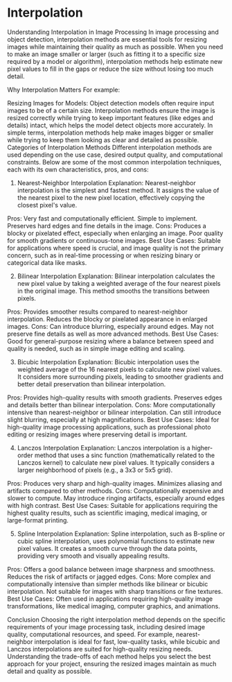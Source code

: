 # Interpolation
Understanding Interpolation in Image Processing
In image processing and object detection, interpolation methods are essential tools for resizing images while maintaining their quality as much as possible. When you need to make an image smaller or larger (such as fitting it to a specific size required by a model or algorithm), interpolation methods help estimate new pixel values to fill in the gaps or reduce the size without losing too much detail.

Why Interpolation Matters
For example:

Resizing Images for Models: Object detection models often require input images to be of a certain size. Interpolation methods ensure the image is resized correctly while trying to keep important features (like edges and details) intact, which helps the model detect objects more accurately. In simple terms, interpolation methods help make images bigger or smaller while trying to keep them looking as clear and detailed as possible.
Categories of Interpolation Methods
Different interpolation methods are used depending on the use case, desired output quality, and computational constraints. Below are some of the most common interpolation techniques, each with its own characteristics, pros, and cons:

1. Nearest-Neighbor Interpolation
Explanation: Nearest-neighbor interpolation is the simplest and fastest method. It assigns the value of the nearest pixel to the new pixel location, effectively copying the closest pixel's value.

Pros:
Very fast and computationally efficient.
Simple to implement.
Preserves hard edges and fine details in the image.
Cons:
Produces a blocky or pixelated effect, especially when enlarging an image.
Poor quality for smooth gradients or continuous-tone images.
Best Use Cases: Suitable for applications where speed is crucial, and image quality is not the primary concern, such as in real-time processing or when resizing binary or categorical data like masks.

2. Bilinear Interpolation
Explanation: Bilinear interpolation calculates the new pixel value by taking a weighted average of the four nearest pixels in the original image. This method smooths the transitions between pixels.

Pros:
Provides smoother results compared to nearest-neighbor interpolation.
Reduces the blocky or pixelated appearance in enlarged images.
Cons:
Can introduce blurring, especially around edges.
May not preserve fine details as well as more advanced methods.
Best Use Cases: Good for general-purpose resizing where a balance between speed and quality is needed, such as in simple image editing and scaling.

3. Bicubic Interpolation
Explanation: Bicubic interpolation uses the weighted average of the 16 nearest pixels to calculate new pixel values. It considers more surrounding pixels, leading to smoother gradients and better detail preservation than bilinear interpolation.

Pros:
Provides high-quality results with smooth gradients.
Preserves edges and details better than bilinear interpolation.
Cons:
More computationally intensive than nearest-neighbor or bilinear interpolation.
Can still introduce slight blurring, especially at high magnifications.
Best Use Cases: Ideal for high-quality image processing applications, such as professional photo editing or resizing images where preserving detail is important.

4. Lanczos Interpolation
Explanation: Lanczos interpolation is a higher-order method that uses a sinc function (mathematically related to the Lanczos kernel) to calculate new pixel values. It typically considers a larger neighborhood of pixels (e.g., a 3x3 or 5x5 grid).

Pros:
Produces very sharp and high-quality images.
Minimizes aliasing and artifacts compared to other methods.
Cons:
Computationally expensive and slower to compute.
May introduce ringing artifacts, especially around edges with high contrast.
Best Use Cases: Suitable for applications requiring the highest quality results, such as scientific imaging, medical imaging, or large-format printing.

5. Spline Interpolation
Explanation: Spline interpolation, such as B-spline or cubic spline interpolation, uses polynomial functions to estimate new pixel values. It creates a smooth curve through the data points, providing very smooth and visually appealing results.

Pros:
Offers a good balance between image sharpness and smoothness.
Reduces the risk of artifacts or jagged edges.
Cons:
More complex and computationally intensive than simpler methods like bilinear or bicubic interpolation.
Not suitable for images with sharp transitions or fine textures.
Best Use Cases: Often used in applications requiring high-quality image transformations, like medical imaging, computer graphics, and animations.

Conclusion
Choosing the right interpolation method depends on the specific requirements of your image processing task, including desired image quality, computational resources, and speed. For example, nearest-neighbor interpolation is ideal for fast, low-quality tasks, while bicubic and Lanczos interpolations are suited for high-quality resizing needs. Understanding the trade-offs of each method helps you select the best approach for your project, ensuring the resized images maintain as much detail and quality as possible.
